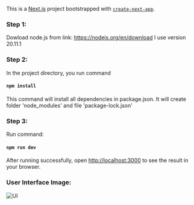 This is a [Next.js](https://nextjs.org/) project bootstrapped with [`create-next-app`](https://github.com/vercel/next.js/tree/canary/packages/create-next-app).

### Step 1:
Dowload node.js from link: https://nodejs.org/en/download
I use version 20.11.1

### Step 2:
In the project directory, you run command
#### `npm install`
This command will install all dependencies in package.json.
It will create folder 'node_modules' and file 'package-lock.json'

### Step 3:
Run command:
#### `npm run dev`
After running successfully, open [http://localhost:3000](http://localhost:3000) to see the result in your browser.

### User Interface Image:
![UI](https://github.com/user-attachments/assets/c59c46a0-f527-45eb-886c-f46b2a5c5c33)
